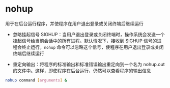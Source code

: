 # nohup

用于在后台运行程序，并使程序在用户退出登录或关闭终端后继续运行

- 忽略挂起信号 SIGHUP：当用户退出登录或关闭终端时，操作系统会发送一个挂起信号给当前会话中的所有进程。默认情况下，接收到 SIGHUP 信号的进程会终止运行。`nohup` 命令可以忽略这个信号，使程序在用户退出登录或关闭终端后继续运行

- 重定向输出：将程序的标准输出和标准错误输出重定向到一个名为 nohup.out 的文件中。这样，即使程序在后台运行，仍然可以查看程序的输出信息

```sh
nohup command [arguments] &
```

